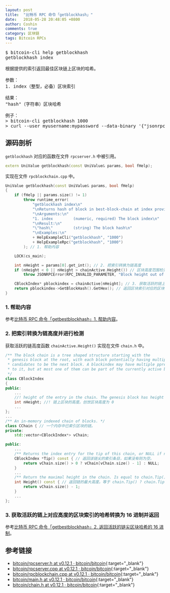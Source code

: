 ```yaml
---
layout: post
title:  "比特币 RPC 命令「getblockhash」"
date:   2018-05-28 20:48:05 +0800
author: Coshin
comments: true
category: 区块链
tags: Bitcoin RPCs
---
```

<pre>
$ bitcoin-cli help getblockhash
getblockhash index

根据提供的索引返回最佳区块链上区块的哈希。

参数：
1. index（整型，必备）区块索引

结果：
"hash"（字符串）区块哈希

例子：
> bitcoin-cli getblockhash 1000
> curl --user myusername:mypassword --data-binary '{"jsonrpc": "1.0", "id":"curltest", "method": "getblockhash", "params": [1000] }' -H 'content-type: text/plain;' http://127.0.0.1:8332/
</pre>

## 源码剖析

`getblockhash` 对应的函数在文件 `rpcserver.h` 中被引用。

```cpp
extern UniValue getblockhash(const UniValue& params, bool fHelp);
```

实现在文件 `rpcblockchain.cpp` 中。

```cpp
UniValue getblockhash(const UniValue& params, bool fHelp)
{
    if (fHelp || params.size() != 1)
        throw runtime_error(
            "getblockhash index\n"
            "\nReturns hash of block in best-block-chain at index provided.\n"
            "\nArguments:\n"
            "1. index         (numeric, required) The block index\n"
            "\nResult:\n"
            "\"hash\"         (string) The block hash\n"
            "\nExamples:\n"
            + HelpExampleCli("getblockhash", "1000")
            + HelpExampleRpc("getblockhash", "1000")
        ); // 1. 帮助内容

    LOCK(cs_main);

    int nHeight = params[0].get_int(); // 2. 把索引转换为链高度
    if (nHeight < 0 || nHeight > chainActive.Height()) // 区块高度范围检测
        throw JSONRPCError(RPC_INVALID_PARAMETER, "Block height out of range");

    CBlockIndex* pblockindex = chainActive[nHeight]; // 3. 获取活跃的链上对应高度的区块索引
    return pblockindex->GetBlockHash().GetHex(); // 返回区块索引对应的区块哈希（16 进制）
}
```

### 1. 帮助内容

参考[比特币 RPC 命令「getbestblockhash」1. 帮助内容](/blog/2018/05/bitcoin-rpc-getbestblockhash.html#1-帮助内容)。

### 2. 把索引转换为链高度并进行检测

获取活跃的链高度函数 `chainActive.Height()` 实现在文件 `chain.h` 中。

```cpp
/** The block chain is a tree shaped structure starting with the
 * genesis block at the root, with each block potentially having multiple
 * candidates to be the next block. A blockindex may have multiple pprev pointing
 * to it, but at most one of them can be part of the currently active branch.
 */
class CBlockIndex
{
public:
    ...
    //! height of the entry in the chain. The genesis block has height 0
    int nHeight; //! 链上区块的高度。创世区块高度为 0
    ...
};
...
/** An in-memory indexed chain of blocks. */
class CChain { // 一个内存中已索引区块的链。
private:
    std::vector<CBlockIndex*> vChain;

public:
    ...
    /** Returns the index entry for the tip of this chain, or NULL if none. */
    CBlockIndex *Tip() const { // 返回该链尖的索引条目，如果没有则为空。
        return vChain.size() > 0 ? vChain[vChain.size() - 1] : NULL;
    }
    ...
    /** Return the maximal height in the chain. Is equal to chain.Tip() ? chain.Tip()->nHeight : -1. */
    int Height() const { // 返回链的最大高度。等于 chain.Tip() ? chain.Tip()->nHeight : -1。
        return vChain.size() - 1;
    }
    ...
};
```

### 3. 获取活跃的链上对应高度的区块索引的哈希转换为 16 进制并返回

参考[比特币 RPC 命令「getbestblockhash」2. 返回活跃的链尖区块哈希的 16 进制](/blog/2018/05/bitcoin-rpc-getbestblockhash.html#2-返回活跃的链尖区块哈希的-16-进制)。

## 参考链接

* [bitcoin/rpcserver.h at v0.12.1 · bitcoin/bitcoin](https://github.com/bitcoin/bitcoin/blob/v0.12.1/src/rpcserver.h){:target="_blank"}
* [bitcoin/rpcserver.cpp at v0.12.1 · bitcoin/bitcoin](https://github.com/bitcoin/bitcoin/blob/v0.12.1/src/rpcserver.cpp){:target="_blank"}
* [bitcoin/rpcblockchain.cpp at v0.12.1 · bitcoin/bitcoin](https://github.com/bitcoin/bitcoin/blob/v0.12.1/src/rpcblockchain.cpp){:target="_blank"}
* [bitcoin/main.h at v0.12.1 · bitcoin/bitcoin](https://github.com/bitcoin/bitcoin/blob/v0.12.1/src/main.h){:target="_blank"}
* [bitcoin/chain.h at v0.12.1 · bitcoin/bitcoin](https://github.com/bitcoin/bitcoin/blob/v0.12.1/src/chain.h){:target="_blank"}
